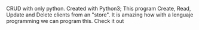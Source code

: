CRUD with only python. 
Created with Python3; This program Create, Read, Update and Delete clients from an "store". It is amazing how with a lenguaje programming we can program this. Check it out
